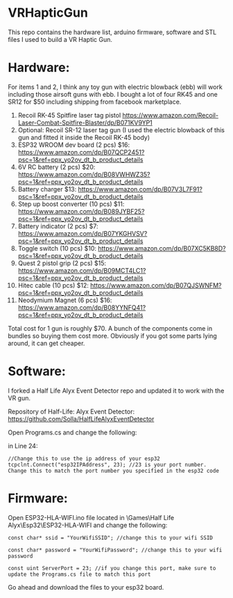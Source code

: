 # VRHapticGun

This repo contains the hardware list, arduino firmware, software and STL files I used to build a VR Haptic Gun.

# Hardware:
For items 1 and 2, I think any toy gun with electric blowback (ebb) will work including those airsoft guns with ebb. I bought a lot of four RK45 and one SR12 for $50 including shipping from facebook marketplace.
1. Recoil RK-45 Spitfire laser tag pistol https://www.amazon.com/Recoil-Laser-Combat-Spitfire-Blaster/dp/B071KV9YP1
2. Optional: Recoil SR-12 laser tag gun (I used the electric blowback of this gun and fitted it inside the Recoil RK-45 body)
3. ESP32 WROOM dev board (2 pcs) $16: https://www.amazon.com/dp/B07QCP2451?psc=1&ref=ppx_yo2ov_dt_b_product_details
4. 6V RC battery (2 pcs) $20: https://www.amazon.com/dp/B08VWHWZ35?psc=1&ref=ppx_yo2ov_dt_b_product_details
5. Battery charger $13: https://www.amazon.com/dp/B07V3L7F91?psc=1&ref=ppx_yo2ov_dt_b_product_details
6. Step up boost converter (10 pcs) $11: https://www.amazon.com/dp/B089JYBF25?psc=1&ref=ppx_yo2ov_dt_b_product_details
7. Battery indicator (2 pcs) $7: https://www.amazon.com/dp/B07YKGHVSV?psc=1&ref=ppx_yo2ov_dt_b_product_details
8. Toggle switch (10 pcs) $10: https://www.amazon.com/dp/B07XC5KB8D?psc=1&ref=ppx_yo2ov_dt_b_product_details
9. Quest 2 pistol grip (2 pcs) $15: https://www.amazon.com/dp/B09MCT4LC1?psc=1&ref=ppx_yo2ov_dt_b_product_details
10. Hitec cable (10 pcs) $12: https://www.amazon.com/dp/B07QJSWNFM?psc=1&ref=ppx_yo2ov_dt_b_product_details
11. Neodymium Magnet (6 pcs) $16: https://www.amazon.com/dp/B08YYNFQ41?psc=1&ref=ppx_yo2ov_dt_b_product_details

Total cost for 1 gun is roughly $70. A bunch of the components come in bundles so buying them cost more. Obviously if you got some parts lying around, it can get cheaper.

# Software:
I forked a Half Life Alyx Event Detector repo and updated it to work with the VR gun.

Repository of Half-Life: Alyx Event Detector: https://github.com/Solla/HalfLifeAlyxEventDetector

Open Programs.cs and change the following:

in Line 24:

    //Change this to use the ip address of your esp32
    tcpclnt.Connect("esp32IPAddress", 23); //23 is your port number. Change this to match the port number you specified in the esp32 code

# Firmware:
Open ESP32-HLA-WIFI.ino file located in \Games\Half Life Alyx\Esp32\ESP32-HLA-WIFI and change the following:

    const char* ssid = "YourWifiSSID"; //change this to your wifi SSID

    const char* password = "YourWifiPassword"; //change this to your wifi password

    const uint ServerPort = 23; //if you change this port, make sure to update the Programs.cs file to match this port

Go ahead and download the files to your esp32 board.
